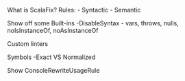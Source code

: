 What is ScalaFix?
Rules:
    - Syntactic
    - Semantic

Show off some Built-ins
    -DisableSyntax
        - vars, throws, nulls, noIsInstanceOf, noAsInstanceOf 

Custom linters

Symbols
    -Exact VS Normalized

Show ConsoleRewriteUsageRule